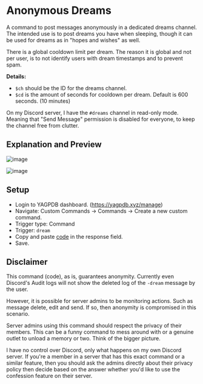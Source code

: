 # Anonymous Dreams
A command to post messages anonymously in a dedicated dreams channel. The intended use is to post dreams you have when sleeping, though it can be used for dreams as in "hopes and wishes" as well.

There is a global cooldown limit per dream. The reason it is global and not per user, is to not identify users with dream timestamps and to prevent spam.

**Details:**
- `$ch` should be the ID for the dreams channel.
- `$cd` is the amount of seconds for cooldown per dream. Default is 600 seconds. (10 minutes)

On my Discord server, I have the `#dreams` channel in read-only mode. Meaning that "Send Message" permission is disabled for everyone, to keep the channel free from clutter.

## Explanation and Preview
![image](https://github.com/Samillion/yagpdb-cc/assets/17427046/f3eaadd5-dd9e-4bd9-a331-61996ed57552)

![image](https://github.com/Samillion/yagpdb-cc/assets/17427046/bf340cd1-f9ab-46b1-b45f-ff989a98c3e4)

## Setup
- Login to YAGPDB dashboard. (https://yagpdb.xyz/manage)
- Navigate: Custom Commands -> Commands -> Create a new custom command.
- Trigger type: Command
- Trigger: `dream`
- Copy and paste [code](https://raw.githubusercontent.com/Samillion/yagpdb-cc/main/Dreams/dreams.go) in the response field.
- Save.

## Disclaimer
This command (code), as is, guarantees anonymity. Currently even Discord's Audit logs will not show the deleted log of the `-dream` message by the user.

However, it is possible for server admins to be monitoring actions. Such as message delete, edit and send. If so, then anonymity is compromised in this scenario.

Server admins using this command should respect the privacy of their members. This can be a funny command to mess around with or a genuine outlet to unload a memory or two. Think of the bigger picture.

I have no control over Discord, only what happens on my own Discord server. If you're a member in a server that has this exact command or a similar feature, then you should ask the admins directly about their privacy policy then decide based on the answer whether you'd like to use the confession feature on their server.
